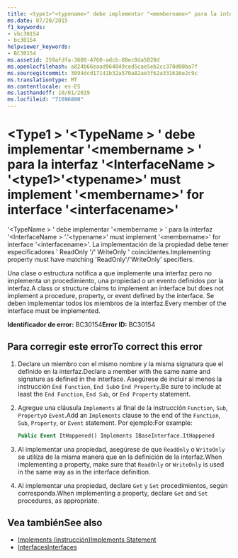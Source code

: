 ```yaml
---
title: <type1>"<typename>" debe implementar "<membername>" para la interfaz "<interfacename>"
ms.date: 07/20/2015
f1_keywords:
- vbc30154
- bc30154
helpviewer_keywords:
- BC30154
ms.assetid: 259afdfa-3608-4760-adcb-88ec0da5020d
ms.openlocfilehash: a824b66eaad964049ced5cae5eb2cc370d00ba7f
ms.sourcegitcommit: 3094dcd17141b32a570a82ae3f62a331616e2c9c
ms.translationtype: MT
ms.contentlocale: es-ES
ms.lasthandoff: 10/01/2019
ms.locfileid: "71696890"
---
```

# <a name="type1typename-must-implement-membername-for-interface-interfacename"></a><span data-ttu-id="f9ed0-102">\<Type1 > '\<TypeName > ' debe implementar '\<membername > ' para la interfaz '\<InterfaceName > '</span><span class="sxs-lookup"><span data-stu-id="f9ed0-102">\<type1>'\<typename>' must implement '\<membername>' for interface '\<interfacename>'</span></span>
<span data-ttu-id="f9ed0-103">'\<TypeName > ' debe implementar '\<membername > ' para la interfaz '\<InterfaceName > '.</span><span class="sxs-lookup"><span data-stu-id="f9ed0-103">'\<typename>' must implement '\<membername>' for interface '\<interfacename>'.</span></span> <span data-ttu-id="f9ed0-104">La implementación de la propiedad debe tener especificadores ' ReadOnly '/' WriteOnly ' coincidentes.</span><span class="sxs-lookup"><span data-stu-id="f9ed0-104">Implementing property must have matching 'ReadOnly'/'WriteOnly' specifiers.</span></span>  
  
 <span data-ttu-id="f9ed0-105">Una clase o estructura notifica a que implemente una interfaz pero no implementa un procedimiento, una propiedad o un evento definidos por la interfaz.</span><span class="sxs-lookup"><span data-stu-id="f9ed0-105">A class or structure claims to implement an interface but does not implement a procedure, property, or event defined by the interface.</span></span> <span data-ttu-id="f9ed0-106">Se deben implementar todos los miembros de la interfaz.</span><span class="sxs-lookup"><span data-stu-id="f9ed0-106">Every member of the interface must be implemented.</span></span>  
  
 <span data-ttu-id="f9ed0-107">**Identificador de error:** BC30154</span><span class="sxs-lookup"><span data-stu-id="f9ed0-107">**Error ID:** BC30154</span></span>  
  
## <a name="to-correct-this-error"></a><span data-ttu-id="f9ed0-108">Para corregir este error</span><span class="sxs-lookup"><span data-stu-id="f9ed0-108">To correct this error</span></span>  
  
1. <span data-ttu-id="f9ed0-109">Declare un miembro con el mismo nombre y la misma signatura que el definido en la interfaz.</span><span class="sxs-lookup"><span data-stu-id="f9ed0-109">Declare a member with the same name and signature as defined in the interface.</span></span> <span data-ttu-id="f9ed0-110">Asegúrese de incluir al menos la instrucción `End Function`, `End Sub`o `End Property`.</span><span class="sxs-lookup"><span data-stu-id="f9ed0-110">Be sure to include at least the `End Function`, `End Sub`, or `End Property` statement.</span></span>  
  
2. <span data-ttu-id="f9ed0-111">Agregue una cláusula `Implements` al final de la instrucción `Function`, `Sub`, `Property`o `Event`.</span><span class="sxs-lookup"><span data-stu-id="f9ed0-111">Add an `Implements` clause to the end of the `Function`, `Sub`, `Property`, or `Event` statement.</span></span> <span data-ttu-id="f9ed0-112">Por ejemplo:</span><span class="sxs-lookup"><span data-stu-id="f9ed0-112">For example:</span></span>  
  
    ```vb  
    Public Event ItHappened() Implements IBaseInterface.ItHappened  
    ```  
  
3. <span data-ttu-id="f9ed0-113">Al implementar una propiedad, asegúrese de que `ReadOnly` o `WriteOnly` se utiliza de la misma manera que en la definición de la interfaz.</span><span class="sxs-lookup"><span data-stu-id="f9ed0-113">When implementing a property, make sure that `ReadOnly` or `WriteOnly` is used in the same way as in the interface definition.</span></span>  
  
4. <span data-ttu-id="f9ed0-114">Al implementar una propiedad, declare `Get` y `Set` procedimientos, según corresponda.</span><span class="sxs-lookup"><span data-stu-id="f9ed0-114">When implementing a property, declare `Get` and `Set` procedures, as appropriate.</span></span>  
  
## <a name="see-also"></a><span data-ttu-id="f9ed0-115">Vea también</span><span class="sxs-lookup"><span data-stu-id="f9ed0-115">See also</span></span>

- [<span data-ttu-id="f9ed0-116">Implements (instrucción)</span><span class="sxs-lookup"><span data-stu-id="f9ed0-116">Implements Statement</span></span>](../../../visual-basic/language-reference/statements/implements-statement.md)
- [<span data-ttu-id="f9ed0-117">Interfaces</span><span class="sxs-lookup"><span data-stu-id="f9ed0-117">Interfaces</span></span>](../../../visual-basic/programming-guide/language-features/interfaces/index.md)
